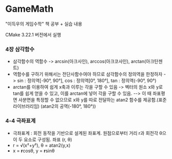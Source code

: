 # GameMath
"이득우의 게임수학" 책 공부 + 실습 내용

CMake 3.22.1 버전에서 실행

### 4장 삼각함수
- 삼각함수의 역함수 -> arcsin(아크사인), arccos(아크코사인), arctan(아크탄젠트)
- 역함수를 구하기 위해서는 전단사함수여야 하므로 삼각함수의 정의역을 한정하자 -> sin : 정의역[-90°, 90°], cos : 정의역[0°, 180°], tan : 정의역(-90°, 90°)
- arctan를 이용하여 쉽게 x축과 이루는 각을 구할 수 있음 -> 벡터의 원소 x와 y로 tan를 쉽게 얻을 수 있고, 이를 arctan에 넣어 각을 구할 수 있음.
   --> 이 때 좌표평면 사분면을 특정할 수 없으므로 x와 y를 따로 전달하는 atan2 함수를 제공함.(표준 라이브러리임) (atan2의 공역(-180°, 180°))

### 4-4 극좌표계
- 극좌표계 : 회전 동작을 기반으로 설계된 좌표계. 원점으로부터 거리 r과 회전각 θ으이 두 요소로 구성됨. 좌표 (r, θ)
- r = √(x²+y²), θ = atan2(y,x)
- x = **r**cosθ, y = **r**sinθ
